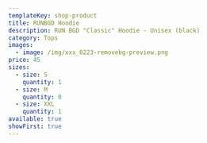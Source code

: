 ```yaml
---
templateKey: shop-product
title: RUNBGD Hoodie
description: RUN BGD "Classic" Hoodie - Unisex (black)
category: Tops
images:
  - image: /img/xxx_0223-removebg-preview.png
price: 45
sizes:
  - size: S
    quantity: 1
  - size: M
    quantity: 0
  - size: XXL
    quantity: 1
available: true
showFirst: true
---
```

